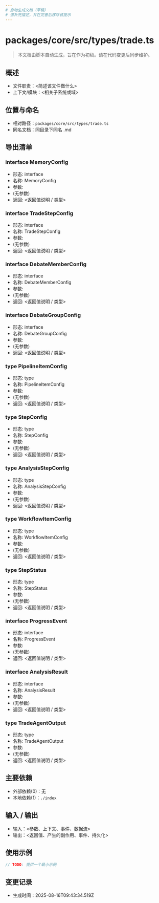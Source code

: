 ```yaml
---
# 自动生成文档（草稿）
# 请补充描述，并在完善后移除该提示
---
```


# packages/core/src/types/trade.ts

> 本文档由脚本自动生成，旨在作为初稿。请在代码变更后同步维护。

## 概述

- 文件职责：<简述该文件做什么>
- 上下文/模块：<相关子系统或域>

## 位置与命名

- 相对路径：`packages/core/src/types/trade.ts`
- 同名文档：同目录下同名 .md

## 导出清单

### interface MemoryConfig

- 形态: interface
- 名称: MemoryConfig
- 参数:
- (无参数)
- 返回: <返回值说明 / 类型>

### interface TradeStepConfig

- 形态: interface
- 名称: TradeStepConfig
- 参数:
- (无参数)
- 返回: <返回值说明 / 类型>

### interface DebateMemberConfig

- 形态: interface
- 名称: DebateMemberConfig
- 参数:
- (无参数)
- 返回: <返回值说明 / 类型>

### interface DebateGroupConfig

- 形态: interface
- 名称: DebateGroupConfig
- 参数:
- (无参数)
- 返回: <返回值说明 / 类型>

### type PipelineItemConfig

- 形态: type
- 名称: PipelineItemConfig
- 参数:
- (无参数)
- 返回: <返回值说明 / 类型>

### type StepConfig

- 形态: type
- 名称: StepConfig
- 参数:
- (无参数)
- 返回: <返回值说明 / 类型>

### type AnalysisStepConfig

- 形态: type
- 名称: AnalysisStepConfig
- 参数:
- (无参数)
- 返回: <返回值说明 / 类型>

### type WorkflowItemConfig

- 形态: type
- 名称: WorkflowItemConfig
- 参数:
- (无参数)
- 返回: <返回值说明 / 类型>

### type StepStatus

- 形态: type
- 名称: StepStatus
- 参数:
- (无参数)
- 返回: <返回值说明 / 类型>

### interface ProgressEvent

- 形态: interface
- 名称: ProgressEvent
- 参数:
- (无参数)
- 返回: <返回值说明 / 类型>

### interface AnalysisResult

- 形态: interface
- 名称: AnalysisResult
- 参数:
- (无参数)
- 返回: <返回值说明 / 类型>

### type TradeAgentOutput

- 形态: type
- 名称: TradeAgentOutput
- 参数:
- (无参数)
- 返回: <返回值说明 / 类型>

## 主要依赖

- 外部依赖(0)：无
- 本地依赖(1)：`./index`

## 输入 / 输出

- 输入：<参数、上下文、事件、数据流>
- 输出：<返回值、产生的副作用、事件、持久化>

## 使用示例

~~~ts
// TODO: 提供一个最小示例
~~~

## 变更记录

- 生成时间：2025-08-16T09:43:34.519Z
